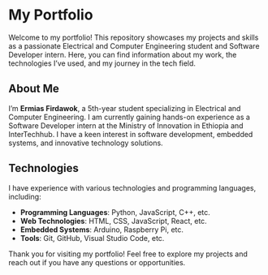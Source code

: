 # My Portfolio

Welcome to my portfolio! This repository showcases my projects and skills as a passionate Electrical and Computer Engineering student and Software Developer intern. Here, you can find information about my work, the technologies I’ve used, and my journey in the tech field.

## About Me

I’m **Ermias Firdawok**, a 5th-year student specializing in Electrical and Computer Engineering. I am currently gaining hands-on experience as a Software Developer intern at the Ministry of Innovation in Ethiopia and InterTechhub. I have a keen interest in software development, embedded systems, and innovative technology solutions.

## Technologies

I have experience with various technologies and programming languages, including:

- **Programming Languages**: Python, JavaScript, C++, etc.
- **Web Technologies**: HTML, CSS, JavaScript, React, etc.
- **Embedded Systems**: Arduino, Raspberry Pi, etc.
- **Tools**: Git, GitHub, Visual Studio Code, etc.

Thank you for visiting my portfolio! Feel free to explore my projects and reach out if you have any questions or opportunities.
